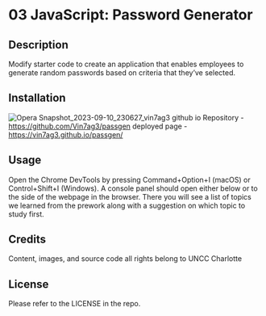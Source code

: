 # 03 JavaScript: Password Generator

## Description

Modify starter code to create an application that enables employees to generate random passwords based on criteria that they’ve selected.

## Installation

![Opera Snapshot_2023-09-10_230627_vin7ag3 github io](https://github.com/Vin7ag3/passgen/assets/48032663/de884f82-1cf2-439f-a522-50382d032aa6)
Repository - https://github.com/Vin7ag3/passgen
deployed page - https://vin7ag3.github.io/passgen/

## Usage

Open the Chrome DevTools by pressing Command+Option+I (macOS) or Control+Shift+I (Windows). A console panel should open either below or to the side of the webpage in the browser. There you will see a list of topics we learned from the prework along with a suggestion on which topic to study first.

## Credits

Content, images, and source code all rights belong to UNCC Charlotte 

## License

Please refer to the LICENSE in the repo.
